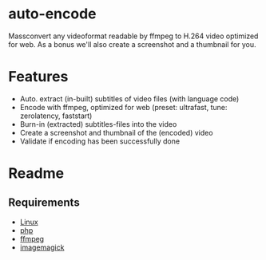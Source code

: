 # auto-encode
Massconvert any videoformat readable by ffmpeg to H.264 video optimized for web.
As a bonus we'll also create a screenshot and a thumbnail for you.

# Features
* Auto. extract (in-built) subtitles of video files (with language code)
* Encode with ffmpeg, optimized for web (preset: ultrafast, tune: zerolatency, faststart)
* Burn-in (extracted) subtitles-files into the video
* Create a screenshot and thumbnail of the (encoded) video
* Validate if encoding has been successfully done

# Readme
## Requirements
* [Linux](https://www.archlinux.org/)
* [php](https://www.archlinux.org/packages/extra/x86_64/php/)
* [ffmpeg](https://www.archlinux.org/packages/extra/x86_64/ffmpeg)
* [imagemagick](https://www.archlinux.org/packages/extra/x86_64/imagemagick)
